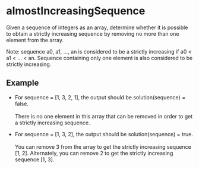 # almostIncreasingSequence

Given a sequence of integers as an array, determine whether it is possible to obtain a strictly increasing sequence by removing no more than one element from the array.

Note: sequence a0, a1, ..., an is considered to be a strictly increasing if a0 < a1 < ... < an. Sequence containing only one element is also considered to be strictly increasing.

## Example

* For sequence = [1, 3, 2, 1], the output should be
solution(sequence) = false.<br><br>
There is no one element in this array that can be removed in order to get a strictly increasing sequence.


* For sequence = [1, 3, 2], the output should be
solution(sequence) = true.<br><br>
You can remove 3 from the array to get the strictly increasing sequence [1, 2]. Alternately, you can remove 2 to get the strictly increasing sequence [1, 3].